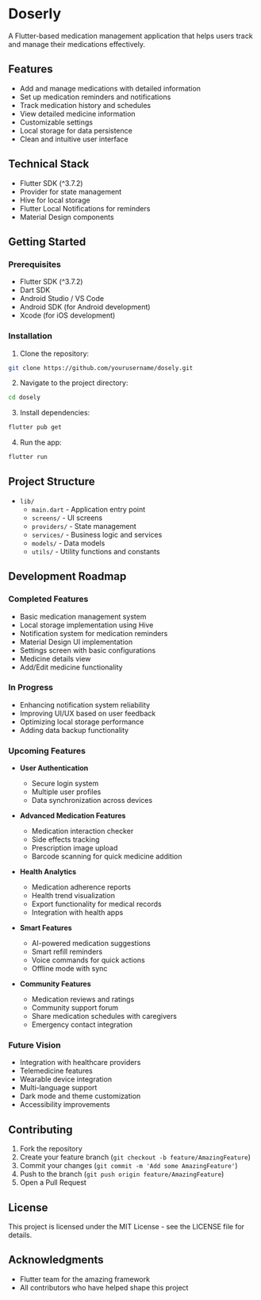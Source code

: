 # Doserly

A Flutter-based medication management application that helps users track and manage their medications effectively.

## Features

- Add and manage medications with detailed information
- Set up medication reminders and notifications
- Track medication history and schedules
- View detailed medicine information
- Customizable settings
- Local storage for data persistence
- Clean and intuitive user interface

## Technical Stack

- Flutter SDK (^3.7.2)
- Provider for state management
- Hive for local storage
- Flutter Local Notifications for reminders
- Material Design components

## Getting Started

### Prerequisites

- Flutter SDK (^3.7.2)
- Dart SDK
- Android Studio / VS Code
- Android SDK (for Android development)
- Xcode (for iOS development)

### Installation

1. Clone the repository:
```bash
git clone https://github.com/yourusername/dosely.git
```

2. Navigate to the project directory:
```bash
cd dosely
```

3. Install dependencies:
```bash
flutter pub get
```

4. Run the app:
```bash
flutter run
```

## Project Structure

- `lib/`
  - `main.dart` - Application entry point
  - `screens/` - UI screens
  - `providers/` - State management
  - `services/` - Business logic and services
  - `models/` - Data models
  - `utils/` - Utility functions and constants

## Development Roadmap

### Completed Features
- Basic medication management system
- Local storage implementation using Hive
- Notification system for medication reminders
- Material Design UI implementation
- Settings screen with basic configurations
- Medicine details view
- Add/Edit medicine functionality

### In Progress
- Enhancing notification system reliability
- Improving UI/UX based on user feedback
- Optimizing local storage performance
- Adding data backup functionality

### Upcoming Features
- **User Authentication**
  - Secure login system
  - Multiple user profiles
  - Data synchronization across devices

- **Advanced Medication Features**
  - Medication interaction checker
  - Side effects tracking
  - Prescription image upload
  - Barcode scanning for quick medicine addition

- **Health Analytics**
  - Medication adherence reports
  - Health trend visualization
  - Export functionality for medical records
  - Integration with health apps

- **Smart Features**
  - AI-powered medication suggestions
  - Smart refill reminders
  - Voice commands for quick actions
  - Offline mode with sync

- **Community Features**
  - Medication reviews and ratings
  - Community support forum
  - Share medication schedules with caregivers
  - Emergency contact integration

### Future Vision
- Integration with healthcare providers
- Telemedicine features
- Wearable device integration
- Multi-language support
- Dark mode and theme customization
- Accessibility improvements

## Contributing

1. Fork the repository
2. Create your feature branch (`git checkout -b feature/AmazingFeature`)
3. Commit your changes (`git commit -m 'Add some AmazingFeature'`)
4. Push to the branch (`git push origin feature/AmazingFeature`)
5. Open a Pull Request

## License

This project is licensed under the MIT License - see the LICENSE file for details.

## Acknowledgments

- Flutter team for the amazing framework
- All contributors who have helped shape this project
